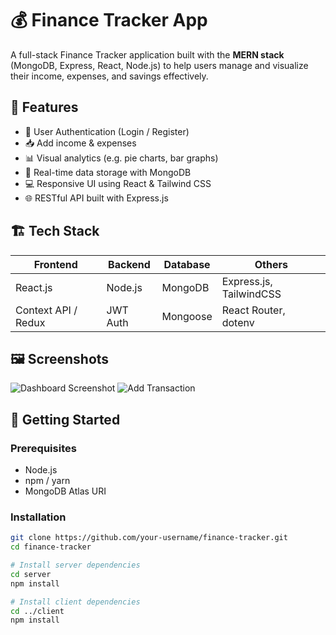 # 💰 Finance Tracker App

A full-stack Finance Tracker application built with the **MERN stack** (MongoDB, Express, React, Node.js) to help users manage and visualize their income, expenses, and savings effectively.

## 🧠 Features

- 🔐 User Authentication (Login / Register)
- 📥 Add income & expenses
- 📊 Visual analytics (e.g. pie charts, bar graphs)
- 💾 Real-time data storage with MongoDB
- 💻 Responsive UI using React & Tailwind CSS
- 🌐 RESTful API built with Express.js

## 🏗 Tech Stack

| Frontend  | Backend   | Database | Others                 |
|-----------|-----------|----------|------------------------|
| React.js  | Node.js   | MongoDB  | Express.js, TailwindCSS |
| Context API / Redux | JWT Auth | Mongoose | React Router, dotenv |

## 🖼️ Screenshots

<!-- Add your actual screenshots here -->
![Dashboard Screenshot](link-to-screenshot)
![Add Transaction](link-to-screenshot)

## 🚀 Getting Started

### Prerequisites

- Node.js
- npm / yarn
- MongoDB Atlas URI

### Installation

```bash
git clone https://github.com/your-username/finance-tracker.git
cd finance-tracker

# Install server dependencies
cd server
npm install

# Install client dependencies
cd ../client
npm install


